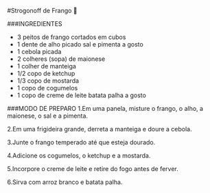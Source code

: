 #Strogonoff de Frango :chicken:

###INGREDIENTES
 - 3 peitos de frango cortados em cubos
 - 1 dente de alho picado
sal e pimenta a gosto
 - 1 cebola picada
 - 2 colheres (sopa) de maionese
 - 1 colher de manteiga
 - 1/2 copo de ketchup
 - 1/3 copo de mostarda
 - 1 copo de cogumelos
 - 1 copo de creme de leite
batata palha a gosto

###MODO DE PREPARO
1.Em uma panela, misture o frango, o alho, a maionese, o sal e a pimenta.

2.Em uma frigideira grande, derreta a manteiga e doure a cebola.

3.Junte o frango temperado até que esteja dourado.

4.Adicione os cogumelos, o ketchup e a mostarda.

5.Incorpore o creme de leite e retire do fogo antes de ferver.

6.Sirva com arroz branco e batata palha.
